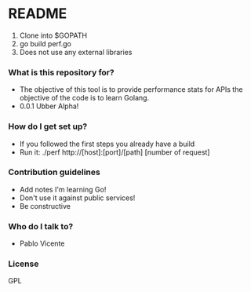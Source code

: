 # README #

1. Clone into $GOPATH
2. go build perf.go
3. Does not use any external libraries

### What is this repository for? ###

* The objective of this tool is to provide performance stats for APIs the objective of the code is to learn Golang.
* 0.0.1 Ubber Alpha!

### How do I get set up? ###

* If you followed the first steps you already have a build
* Run it: ./perf http://[host]:[port]/[path] [number of request]

### Contribution guidelines ###

* Add notes I'm learning Go!
* Don't use it against public services!
* Be constructive

### Who do I talk to? ###

* Pablo Vicente

### License ###
GPL